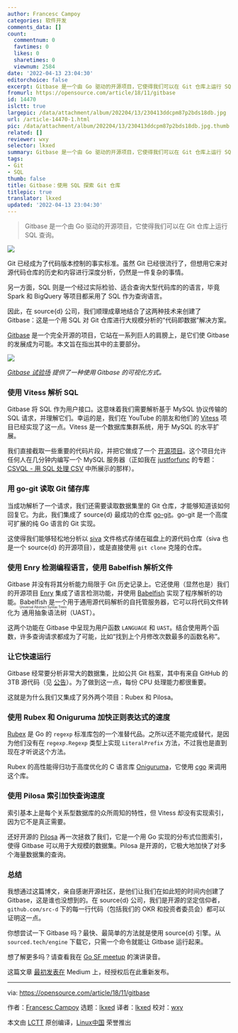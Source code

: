 ```yaml
---
author: Francesc Campoy
categories: 软件开发
comments_data: []
count:
  commentnum: 0
  favtimes: 0
  likes: 0
  sharetimes: 0
  viewnum: 2584
date: '2022-04-13 23:04:30'
editorchoice: false
excerpt: Gitbase 是一个由 Go 驱动的开源项目，它使得我们可以在 Git 仓库上运行 SQL 查询。
fromurl: https://opensource.com/article/18/11/gitbase
id: 14470
islctt: true
largepic: /data/attachment/album/202204/13/230413ddcpm87p2bds18db.jpg
url: /article-14470-1.html
pic: /data/attachment/album/202204/13/230413ddcpm87p2bds18db.jpg.thumb.jpg
related: []
reviewer: wxy
selector: lkxed
summary: Gitbase 是一个由 Go 驱动的开源项目，它使得我们可以在 Git 仓库上运行 SQL 查询。
tags:
- Git
- SQL
thumb: false
title: Gitbase：使用 SQL 探索 Git 仓库
titlepic: true
translator: lkxed
updated: '2022-04-13 23:04:30'
---
```



> 
> Gitbase 是一个由 Go 驱动的开源项目，它使得我们可以在 Git 仓库上运行 SQL 查询。
> 
> 
> 


![](/data/attachment/album/202204/13/230413ddcpm87p2bds18db.jpg)


Git 已经成为了代码版本控制的事实标准。虽然 Git 已经很流行了，但想用它来对源代码仓库的历史和内容进行深度分析，仍然是一件复杂的事情。


另一方面，SQL 则是一个经过实际检验、适合查询大型代码库的的语言，毕竟 Spark 和 BigQuery 等项目都采用了 SQL 作为查询语言。


因此，在 source{d} 公司，我们顺理成章地结合了这两种技术来创建了 Gitbase：这是一个用 SQL 对 Git 仓库进行大规模分析的“代码即数据”解决方案。


[Gitbase](https://github.com/src-d/gitbase) 是一个完全开源的项目，它站在一系列巨人的肩膀上，是它们使 Gitbase 的发展成为可能。本文旨在指出其中的主要部分。


![](/data/attachment/album/202204/13/230432g3s0su4ujozmezi2.png)


*[Gitbase 试验场](https://github.com/src-d/gitbase-web) 提供了一种使用 Gitbase 的可视化方式。*


### 使用 Vitess 解析 SQL


Gitbase 将 SQL 作为用户接口。这意味着我们需要解析基于 MySQL 协议传输的 SQL 请求，并理解它们。幸运的是，我们在 YouTube 的朋友和他们的 [Vitess](https://github.com/vitessio/vitess) 项目已经实现了这一点。Vitess 是一个数据库集群系统，用于 MySQL 的水平扩展。


我们直接截取一些重要的代码片段，并把它做成了一个 [开源项目](https://github.com/src-d/go-mysql-server)。这个项目允许任何人在几分钟内编写一个 MySQL 服务器（正如我在 [justforfunc](http://justforfunc.com/) 的专题：[CSVQL - 用 SQL 处理 CSV](https://youtu.be/bcRDXAraprk) 中所展示的那样）。


### 用 go-git 读取 Git 储存库


当成功解析了一个请求，我们还需要读取数据集里的 Git 仓库，才能够知道该如何回复它。为此，我们集成了 source{d} 最成功的仓库 [go-git](https://github.com/src-d/go-git)。go-git 是一个高度可扩展的纯 Go 语言的 Git 实现。


这使得我们能够轻松地分析以 [siva](https://github.com/src-d/siva) 文件格式存储在磁盘上的源代码仓库（siva 也是一个 source{d} 的开源项目），或是直接使用 `git clone` 克隆的仓库。


### 使用 Enry 检测编程语言，使用 Babelfish 解析文件


Gitbase 并没有将其分析能力局限于 Git 历史记录上。它还使用（显然也是）我们的开源项目 [Enry](https://github.com/src-d/enry) 集成了语言检测功能，并使用 [Babelfish](https://github.com/bblfsh/bblfshd) 实现了程序解析的功能。Babelfish 是一个用于通用源代码解析的自托管服务器，它可以将代码文件转化为<ruby> 通用抽象语法树 <rt>  Universal Abstract Syntax Trees </rt></ruby>（UAST）。


这两个功能在 Gitbase 中呈现为用户函数 `LANGUAGE` 和 `UAST`。结合使用两个函数，许多查询请求都成为了可能，比如“找到上个月修改次数最多的函数名称”。


### 让它快速运行


Gitbase 经常要分析非常大的数据集，比如公共 Git 档案，其中有来自 GitHub 的 3TB 源代码（见 [公告](https://blog.sourced.tech/post/announcing-pga/)）。为了做到这一点，每份 CPU 处理能力都很重要。


这就是为什么我们又集成了另外两个项目：Rubex 和 Pilosa。


### 使用 Rubex 和 Oniguruma 加快正则表达式的速度


[Rubex](https://github.com/moovweb/rubex) 是 Go 的 `regexp` 标准库包的一个准替代品。之所以还不能完成替代，是因为他们没有在 `regexp.Regexp` 类型上实现 `LiteralPrefix` 方法，不过我也是直到现在才听说这个方法。


Rubex 的高性能得归功于高度优化的 C 语言库 [Oniguruma](https://github.com/kkos/oniguruma)，它使用 [cgo](https://golang.org/cmd/cgo/) 来调用这个库。


### 使用 Pilosa 索引加快查询速度


索引基本上是每个关系型数据库的众所周知的特性，但 Vitess 却没有实现索引，因为它不是真正需要。


还好开源的 [Pilosa](https://github.com/pilosa/pilosa) 再一次拯救了我们，它是一个用 Go 实现的分布式位图索引，使得 Gitbase 可以用于大规模的数据集。Pilosa 是开源的，它极大地加快了对多个海量数据集的查询。


### 总结


我想通过这篇博文，亲自感谢开源社区，是他们让我们在如此短的时间内创建了 Gitbase，这是谁也没想到的。在 source{d} 公司，我们是开源的坚定信仰者，`github.com/src-d` 下的每一行代码（包括我们的 OKR 和投资者委员会）都可以证明这一点。


你想尝试一下 Gitbase 吗？最快、最简单的方法就是使用 source{d} 引擎。从 `sourced.tech/engine` 下载它，只需一个命令就能让 Gitbase 运行起来。


想了解更多吗？请查看我在 [Go SF meetup](https://www.meetup.com/golangsf/events/251690574/) 的演讲录音。


这篇文章 [最初发表在](https://medium.com/sourcedtech/gitbase-exploring-git-repos-with-sql-95ec0986386c) Medium 上，经授权后在此重新发布。




---


via: <https://opensource.com/article/18/11/gitbase>


作者：[Francesc Campoy](https://opensource.com/users/francesc/) 选题：[lkxed](https://github.com/lkxed/) 译者：[lkxed](https://github.com/lkxed) 校对：[wxy](https://github.com/wxy)


本文由 [LCTT](https://github.com/LCTT/TranslateProject) 原创编译，[Linux中国](https://linux.cn/) 荣誉推出